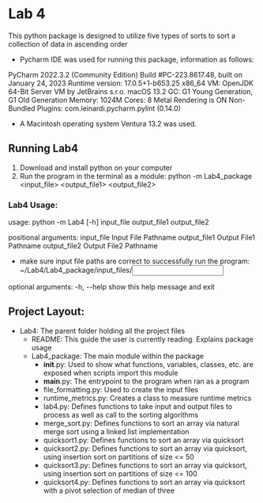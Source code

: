 # Lab 4

This python package is designed to utilize five types of sorts to sort a collection of data in ascending order


* Pycharm IDE was used for running this package, information as follows:

PyCharm 2022.3.2 (Community Edition)
Build #PC-223.8617.48, built on January 24, 2023
Runtime version: 17.0.5+1-b653.25 x86_64
VM: OpenJDK 64-Bit Server VM by JetBrains s.r.o.
macOS 13.2
GC: G1 Young Generation, G1 Old Generation
Memory: 1024M
Cores: 8
Metal Rendering is ON
Non-Bundled Plugins:
    com.leinardi.pycharm.pylint (0.14.0)

* A Macintosh operating system Ventura 13.2 was used.


## Running Lab4

1. Download and install python on your computer
2. Run the program in the terminal as a module: python -m Lab4_package <input_file> <output_file1> <output_file2>


### Lab4 Usage:

usage: python -m Lab4 [-h] input_file output_file1 output_file2

positional arguments:
  input_file                Input File Pathname
  output_file1              Output File1 Pathname
  output_file2              Output File2 Pathname

* make sure input file paths are correct to successfully run the program: ~/Lab4/Lab4_package/input_files/<input>

optional arguments:
  -h, --help  show this help message and exit


## Project Layout:

- Lab4: The parent folder holding all the project files
  - README: This guide the user is currently reading. Explains package usage
  - Lab4_package: The main module within the package
    - __init__.py: Used to show what functions, variables, classes, etc. are exposed when scripts import this module
    - __main__.py: The entrypoint to the program when ran as a program
    - file_formatting.py: Used to create the input files
    - runtime_metrics.py: Creates a class to measure runtime metrics
    - lab4.py: Defines functions to take input and output files to process as well as call to the sorting algorithms
    - merge_sort.py: Defines functions to sort an array via natural merge sort using a linked list implementation
    - quicksort1.py: Defines functions to sort an array via quicksort
    - quicksort2.py: Defines functions to sort an array via quicksort, using insertion sort on partitions of size <= 50
    - quicksort3.py: Defines functions to sort an array via quicksort, using insertion sort on partitions of size <= 100
    - quicksort4.py: Defines functions to sort an array via quicksort with a pivot selection of median of three
